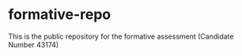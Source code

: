 # formative-repo
This is the public repository for the formative assessment (Candidate Number 43174)
